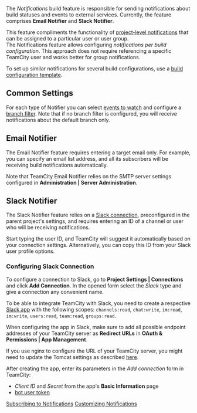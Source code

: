 [//]: # (title: Notifications)
[//]: # (auxiliary-id: Notifications)

The _Notifications_ build feature is responsible for sending notifications about build statuses and events to external services. Currently, the feature comprises __Email Notifier__ and __Slack Notifier__.

This feature compliments the functionality of [project-level notifications](subscribing-to-notifications.md) that can be assigned to a particular user or user group.   
The Notifications feature allows configuring _notifications per build configuration_. This approach does not require referencing a specific TeamCity user and works better for group notifications.

To set up similar notifications for several build configurations, use a [build configuration template](build-configuration-template.md).

## Common Settings

For each type of Notifier you can select [events to watch](subscribing-to-notifications.md#What+Will+Be+Watched) and configure a [branch filter](branch-filter.md). Note that if no branch filter is configured, you will receive notifications about the default branch only.

## Email Notifier

The Email Notifier feature requires entering a target email only. For example, you can specify an email list address, and all its subscribers will be receiving build notifications automatically.

Note that TeamCity Email Notifier relies on the SMTP server settings configured in __Administration | Server Administration__.

## Slack Notifier

The Slack Notifier feature relies on a [Slack connection](#Configuring+Slack+Connection), preconfigured in the parent project's settings, and requires entering an ID of a channel or user who will be receiving notifications.

<tip>

Start typing the user ID, and TeamCity will suggest it automatically based on your connection settings. Alternatively, you can copy this ID from your Slack user profile options.

</tip>

### Configuring Slack Connection

To configure a connection to Slack, go to __Project Settings | Connections__ and click __Add Connection__. In the opened form select the _Slack_ type and give a connection any convenient name.

To be able to integrate TeamCity with Slack, you need to create a respective [Slack app](https://api.slack.com/apps) with the following scopes: `channels:read`, `chat:write`, `im:read`, `im:write`, `users:read`, `team:read`, `groups:read`.

When configuring the app in Slack, make sure to add all possible endpoint addresses of your TeamCity server as __Redirect URLs__ in __OAuth & Permissions | App Management__.

<tip>

If you use nginx to configure the URL of your TeamCity server, you might need to update the Tomcat settings as described [here](how-to.md#Proxy-Tomcat-RemoteIpValve).

</tip>

After creating the app, enter its parameters in the _Add connection_ form in TeamCity:
* _Client ID_ and _Secret_ from the app's __Basic Information__ page
* [bot user token](https://api.slack.com/docs/token-types#bot)


<seealso>
        <category ref="user-guide">
            <a href="subscribing-to-notifications.md">Subscribing to Notifications</a>
        </category>
        <category ref="admin-guide">
            <a href="customizing-notifications.md">Customizing Notifications</a>
        </category>
</seealso>